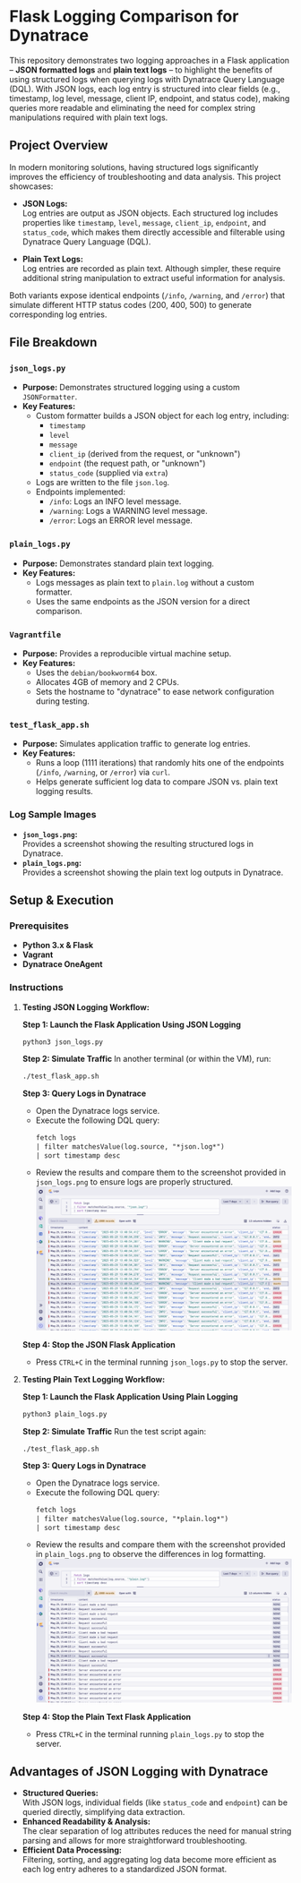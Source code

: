 # Flask Logging Comparison for Dynatrace

This repository demonstrates two logging approaches in a Flask application – **JSON formatted logs** and **plain text logs** – to highlight the benefits of using structured logs when querying logs with Dynatrace Query Language (DQL). With JSON logs, each log entry is structured into clear fields (e.g., timestamp, log level, message, client IP, endpoint, and status code), making queries more readable and eliminating the need for complex string manipulations required with plain text logs.

## Project Overview

In modern monitoring solutions, having structured logs significantly improves the efficiency of troubleshooting and data analysis. This project showcases:

- **JSON Logs:**  
  Log entries are output as JSON objects. Each structured log includes properties like `timestamp`, `level`, `message`, `client_ip`, `endpoint`, and `status_code`, which makes them directly accessible and filterable using Dynatrace Query Language (DQL).

- **Plain Text Logs:**  
  Log entries are recorded as plain text. Although simpler, these require additional string manipulation to extract useful information for analysis.

Both variants expose identical endpoints (`/info`, `/warning`, and `/error`) that simulate different HTTP status codes (200, 400, 500) to generate corresponding log entries.

## File Breakdown

### `json_logs.py`
- **Purpose:** Demonstrates structured logging using a custom `JSONFormatter`.
- **Key Features:**
  - Custom formatter builds a JSON object for each log entry, including:
    - `timestamp`
    - `level`
    - `message`
    - `client_ip` (derived from the request, or "unknown")
    - `endpoint` (the request path, or "unknown")
    - `status_code` (supplied via `extra`)
  - Logs are written to the file `json.log`.
  - Endpoints implemented:
    - `/info`: Logs an INFO level message.
    - `/warning`: Logs a WARNING level message.
    - `/error`: Logs an ERROR level message.

### `plain_logs.py`
- **Purpose:** Demonstrates standard plain text logging.
- **Key Features:**
  - Logs messages as plain text to `plain.log` without a custom formatter.
  - Uses the same endpoints as the JSON version for a direct comparison.

### `Vagrantfile`
- **Purpose:** Provides a reproducible virtual machine setup.
- **Key Features:**
  - Uses the `debian/bookworm64` box.
  - Allocates 4GB of memory and 2 CPUs.
  - Sets the hostname to "dynatrace" to ease network configuration during testing.

### `test_flask_app.sh`
- **Purpose:** Simulates application traffic to generate log entries.
- **Key Features:**
  - Runs a loop (1111 iterations) that randomly hits one of the endpoints (`/info`, `/warning`, or `/error`) via `curl`.
  - Helps generate sufficient log data to compare JSON vs. plain text logging results.

### Log Sample Images
- **`json_logs.png`:**  
  Provides a screenshot showing the resulting structured logs in Dynatrace.
- **`plain_logs.png`:**  
  Provides a screenshot showing the plain text log outputs in Dynatrace.

## Setup & Execution

### Prerequisites

- **Python 3.x & Flask**  
- **Vagrant**  
- **Dynatrace OneAgent**  

### Instructions

1. **Testing JSON Logging Workflow:**

   **Step 1: Launch the Flask Application Using JSON Logging**
   ```bash
   python3 json_logs.py
   ```

   **Step 2: Simulate Traffic**
   In another terminal (or within the VM), run:
   ```bash
   ./test_flask_app.sh
   ```

   **Step 3: Query Logs in Dynatrace**
   - Open the Dynatrace logs service.
   - Execute the following DQL query:
     ```
     fetch logs
     | filter matchesValue(log.source, "*json.log*")
     | sort timestamp desc
     ```
   - Review the results and compare them to the screenshot provided in `json_logs.png` to ensure logs are properly structured.
    ![Json Logs](json_logs.png "Json Logs")
   
   **Step 4: Stop the JSON Flask Application**
   - Press `CTRL+C` in the terminal running `json_logs.py` to stop the server.

1. **Testing Plain Text Logging Workflow:**

   **Step 1: Launch the Flask Application Using Plain Logging**
   ```bash
   python3 plain_logs.py
   ```

   **Step 2: Simulate Traffic**
   Run the test script again:
   ```bash
   ./test_flask_app.sh
   ```

   **Step 3: Query Logs in Dynatrace**
   - Open the Dynatrace logs service.
   - Execute the following DQL query:
     ```
     fetch logs
     | filter matchesValue(log.source, "*plain.log*")
     | sort timestamp desc
     ```
   - Review the results and compare them with the screenshot provided in `plain_logs.png` to observe the differences in log formatting.
    ![Plain Logs](plain_logs.png "Plain Logs")

   
   **Step 4: Stop the Plain Text Flask Application**
   - Press `CTRL+C` in the terminal running `plain_logs.py` to stop the server.

## Advantages of JSON Logging with Dynatrace

- **Structured Queries:**  
  With JSON logs, individual fields (like `status_code` and `endpoint`) can be queried directly, simplifying data extraction.
- **Enhanced Readability & Analysis:**  
  The clear separation of log attributes reduces the need for manual string parsing and allows for more straightforward troubleshooting.
- **Efficient Data Processing:**  
  Filtering, sorting, and aggregating log data become more efficient as each log entry adheres to a standardized JSON format.
